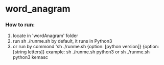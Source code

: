 # word_anagram

### How to run:
1. locate in 'wordAnagram' folder
2. run sh ./runme.sh by default, it runs in Python3
3. or run by commond 'sh ./runme.sh {option: [python version]} {option: [string letters]}
   example: sh ./runme.sh python3 or sh ./runme.sh python3 kemasc
